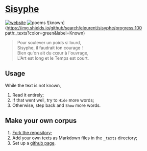 # [Sisyphe](http://eleurent.github.io/sisyphe)

[![website](https://img.shields.io/website?url=https%3A%2F%2Feleurent.github.io%2Fsisyphe%2F)](http://eleurent.github.io/sisyphe)
![poems](https://img.shields.io/github/search/eleurent/sisyphe/path:_texts?label=Poems)
![known](https://img.shields.io/github/search/eleurent/sisyphe/progress:100  path:_texts?color=green&label=Known)

> Pour soulever un poids si lourd, \
> Sisyphe, il faudrait ton courage ! \
> Bien qu'on ait du cœur à l'ouvrage, \
> L'Art est long et le Temps est court.

## Usage

While the text is not known,
1. Read it entirely;
2. If that went well, try to `Hide` more words;
3. Otherwise, step back and `Show` more words.


## Make your own corpus

1. [Fork the repository](https://github.com/eleurent/sisyphe/fork);
2. Add your own texts as Markdown files in the `_texts` directory;
3. Set up a [github page](https://pages.github.com/).
